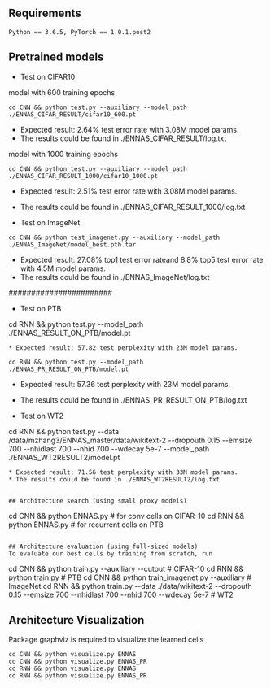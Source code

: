 
## Requirements
```
Python == 3.6.5, PyTorch == 1.0.1.post2
```


## Pretrained models

* Test on CIFAR10

model with 600 training epochs
```
cd CNN && python test.py --auxiliary --model_path ./ENNAS_CIFAR_RESULT/cifar10_600.pt
```
* Expected result: 2.64% test error rate with 3.08M model params.
* The results could be found in ./ENNAS_CIFAR_RESULT/log.txt


model with 1000 training epochs
```
cd CNN && python test.py --auxiliary --model_path ./ENNAS_CIFAR_RESULT_1000/cifar10_1000.pt

```
* Expected result: 2.51% test error rate with 3.08M  model params.
* The results could be found in ./ENNAS_CIFAR_RESULT_1000/log.txt

* Test on ImageNet
```
cd CNN && python test_imagenet.py --auxiliary --model_path ./ENNAS_ImageNet/model_best.pth.tar

```
* Expected result: 27.08% top1 test error rateand 8.8% top5 test error rate  with 4.5M  model params.
* The results could be found in ./ENNAS_ImageNet/log.txt


#######################
* Test on PTB

cd RNN && python test.py --model_path ./ENNAS_RESULT_ON_PTB/model.pt

```
* Expected result: 57.82 test perplexity with 23M model params.

cd RNN && python test.py --model_path ./ENNAS_PR_RESULT_ON_PTB/model.pt
```
* Expected result: 57.36 test perplexity with 23M model params.
* The results could be found in ./ENNAS_PR_RESULT_ON_PTB/log.txt


* Test on WT2

cd RNN && python test.py --data /data/mzhang3/ENNAS_master/data/wikitext-2 --dropouth 0.15 --emsize 700 --nhidlast 700 --nhid 700 --wdecay 5e-7 --model_path ./ENNAS_WT2RESULT2/model.pt
```
* Expected result: 71.56 test perplexity with 33M model params.
* The results could be found in ./ENNAS_WT2RESULT2/log.txt


## Architecture search (using small proxy models)
```
cd CNN && python ENNAS.py    # for conv cells on CIFAR-10
cd RNN && python ENNAS.py    # for recurrent cells on PTB
```

## Architecture evaluation (using full-sized models)
To evaluate our best cells by training from scratch, run
```
cd CNN && python train.py --auxiliary --cutout            # CIFAR-10
cd RNN && python train.py                                 # PTB
cd CNN && python train_imagenet.py --auxiliary            # ImageNet
cd RNN && python train.py --data ./data/wikitext-2 --dropouth 0.15 --emsize 700 --nhidlast 700 --nhid 700 --wdecay 5e-7  # WT2


## Architecture Visualization
Package graphviz is required to visualize the learned cells
```
cd CNN && python visualize.py ENNAS
cd CNN && python visualize.py ENNAS_PR
cd RNN && python visualize.py ENNAS
cd RNN && python visualize.py ENNAS_PR
```

